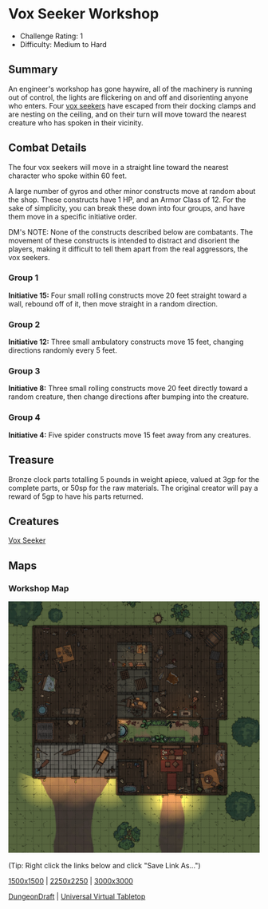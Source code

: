 # Vox Seeker Workshop

* Challenge Rating: 1
* Difficulty: Medium to Hard

## Summary

An engineer's workshop has gone haywire, all of the machinery is running out of control, the lights are flickering on and off and disorienting anyone who enters. Four [vox seekers](https://www.dndbeyond.com/monsters/vox-seeker) have escaped from their docking clamps and are nesting on the ceiling, and on their turn will move toward the nearest creature who has spoken in their vicinity.

## Combat Details

The four vox seekers will move in a straight line toward the nearest character who spoke within 60 feet.

A large number of gyros and other minor constructs move at random about the shop. These constructs have 1 HP, and an Armor Class of 12. For the sake of simplicity, you can break these down into four groups, and have them move in a specific initiative order.

DM's NOTE: None of the constructs described below are combatants. The movement of these constructs is intended to distract and disorient the players, making it difficult to tell them apart from the real aggressors, the vox seekers.

### Group 1

**Initiative 15:** Four small rolling constructs move 20 feet straight toward a wall, rebound off of it, then move straight in a random direction.

### Group 2

**Initiative 12:** Three small ambulatory constructs move 15 feet, changing directions randomly every 5 feet.

### Group 3

**Initiative 8:** Three small rolling constructs move 20 feet directly toward a random creature, then change directions after bumping into the creature.

### Group 4

**Initiative 4:** Five spider constructs move 15 feet away from any creatures. 

## Treasure

Bronze clock parts totalling 5 pounds in weight apiece, valued at 3gp for the complete parts, or 50sp for the raw materials. The original creator will pay a reward of 5gp to have his parts returned.

## Creatures

[Vox Seeker](https://www.dndbeyond.com/monsters/vox-seeker)

## Maps

### Workshop Map

<img src="1500x1500.png" alt="Vox Seeker Workshop" class="inline"/>

(Tip: Right click the links below and click "Save Link As...")

[1500x1500](1500x1500.png) | [2250x2250](2250x2250.png) | [3000x3000](3000x3000.png)

[DungeonDraft](DungeonDraft.dungeondraft_map) | [Universal Virtual Tabletop](VirtualTableTop.dd2vtt)
